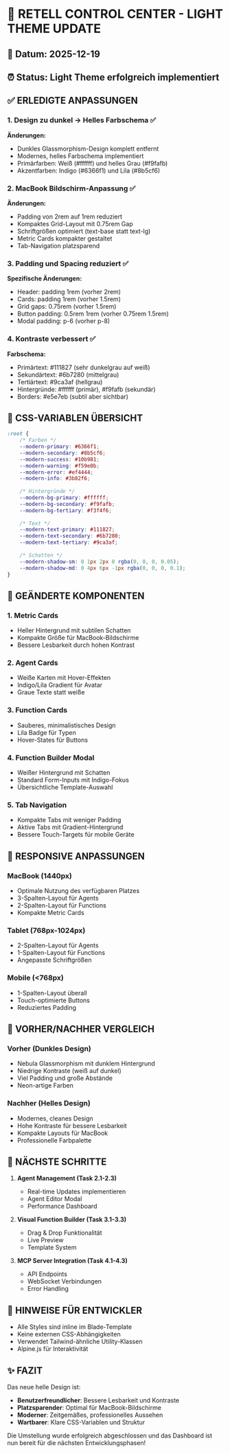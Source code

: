 # 🎨 RETELL CONTROL CENTER - LIGHT THEME UPDATE

## 📅 Datum: 2025-12-19
## ⏰ Status: Light Theme erfolgreich implementiert

## ✅ ERLEDIGTE ANPASSUNGEN

### 1. Design zu dunkel → Helles Farbschema ✅
**Änderungen:**
- Dunkles Glassmorphism-Design komplett entfernt
- Modernes, helles Farbschema implementiert
- Primärfarben: Weiß (#ffffff) und helles Grau (#f9fafb)
- Akzentfarben: Indigo (#6366f1) und Lila (#8b5cf6)

### 2. MacBook Bildschirm-Anpassung ✅
**Änderungen:**
- Padding von 2rem auf 1rem reduziert
- Kompaktes Grid-Layout mit 0.75rem Gap
- Schriftgrößen optimiert (text-base statt text-lg)
- Metric Cards kompakter gestaltet
- Tab-Navigation platzsparend

### 3. Padding und Spacing reduziert ✅
**Spezifische Änderungen:**
- Header: padding 1rem (vorher 2rem)
- Cards: padding 1rem (vorher 1.5rem)
- Grid gaps: 0.75rem (vorher 1.5rem)
- Button padding: 0.5rem 1rem (vorher 0.75rem 1.5rem)
- Modal padding: p-6 (vorher p-8)

### 4. Kontraste verbessert ✅
**Farbschema:**
- Primärtext: #111827 (sehr dunkelgrau auf weiß)
- Sekundärtext: #6b7280 (mittelgrau)
- Tertiärtext: #9ca3af (hellgrau)
- Hintergründe: #ffffff (primär), #f9fafb (sekundär)
- Borders: #e5e7eb (subtil aber sichtbar)

## 🎨 CSS-VARIABLEN ÜBERSICHT

```css
:root {
    /* Farben */
    --modern-primary: #6366f1;
    --modern-secondary: #8b5cf6;
    --modern-success: #10b981;
    --modern-warning: #f59e0b;
    --modern-error: #ef4444;
    --modern-info: #3b82f6;
    
    /* Hintergründe */
    --modern-bg-primary: #ffffff;
    --modern-bg-secondary: #f9fafb;
    --modern-bg-tertiary: #f3f4f6;
    
    /* Text */
    --modern-text-primary: #111827;
    --modern-text-secondary: #6b7280;
    --modern-text-tertiary: #9ca3af;
    
    /* Schatten */
    --modern-shadow-sm: 0 1px 2px 0 rgba(0, 0, 0, 0.05);
    --modern-shadow-md: 0 4px 6px -1px rgba(0, 0, 0, 0.1);
}
```

## 🔄 GEÄNDERTE KOMPONENTEN

### 1. Metric Cards
- Heller Hintergrund mit subtilen Schatten
- Kompakte Größe für MacBook-Bildschirme
- Bessere Lesbarkeit durch hohen Kontrast

### 2. Agent Cards
- Weiße Karten mit Hover-Effekten
- Indigo/Lila Gradient für Avatar
- Graue Texte statt weiße

### 3. Function Cards
- Sauberes, minimalistisches Design
- Lila Badge für Typen
- Hover-States für Buttons

### 4. Function Builder Modal
- Weißer Hintergrund mit Schatten
- Standard Form-Inputs mit Indigo-Fokus
- Übersichtliche Template-Auswahl

### 5. Tab Navigation
- Kompakte Tabs mit weniger Padding
- Aktive Tabs mit Gradient-Hintergrund
- Bessere Touch-Targets für mobile Geräte

## 📱 RESPONSIVE ANPASSUNGEN

### MacBook (1440px)
- Optimale Nutzung des verfügbaren Platzes
- 3-Spalten-Layout für Agents
- 2-Spalten-Layout für Functions
- Kompakte Metric Cards

### Tablet (768px-1024px)
- 2-Spalten-Layout für Agents
- 1-Spalten-Layout für Functions
- Angepasste Schriftgrößen

### Mobile (<768px)
- 1-Spalten-Layout überall
- Touch-optimierte Buttons
- Reduziertes Padding

## 🎯 VORHER/NACHHER VERGLEICH

### Vorher (Dunkles Design)
- Nebula Glassmorphism mit dunklem Hintergrund
- Niedrige Kontraste (weiß auf dunkel)
- Viel Padding und große Abstände
- Neon-artige Farben

### Nachher (Helles Design)
- Modernes, cleanes Design
- Hohe Kontraste für bessere Lesbarkeit
- Kompakte Layouts für MacBook
- Professionelle Farbpalette

## 🚀 NÄCHSTE SCHRITTE

1. **Agent Management (Task 2.1-2.3)**
   - Real-time Updates implementieren
   - Agent Editor Modal
   - Performance Dashboard

2. **Visual Function Builder (Task 3.1-3.3)**
   - Drag & Drop Funktionalität
   - Live Preview
   - Template System

3. **MCP Server Integration (Task 4.1-4.3)**
   - API Endpoints
   - WebSocket Verbindungen
   - Error Handling

## 📝 HINWEISE FÜR ENTWICKLER

- Alle Styles sind inline im Blade-Template
- Keine externen CSS-Abhängigkeiten
- Verwendet Tailwind-ähnliche Utility-Klassen
- Alpine.js für Interaktivität

## ✨ FAZIT

Das neue helle Design ist:
- **Benutzerfreundlicher**: Bessere Lesbarkeit und Kontraste
- **Platzsparender**: Optimal für MacBook-Bildschirme
- **Moderner**: Zeitgemäßes, professionelles Aussehen
- **Wartbarer**: Klare CSS-Variablen und Struktur

Die Umstellung wurde erfolgreich abgeschlossen und das Dashboard ist nun bereit für die nächsten Entwicklungsphasen!
